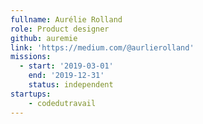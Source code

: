 ```yaml
---
fullname: Aurélie Rolland
role: Product designer
github: auremie
link: 'https://medium.com/@aurlierolland'
missions: 
  - start: '2019-03-01'
    end: '2019-12-31'
    status: independent
startups: 
    - codedutravail
---
```

